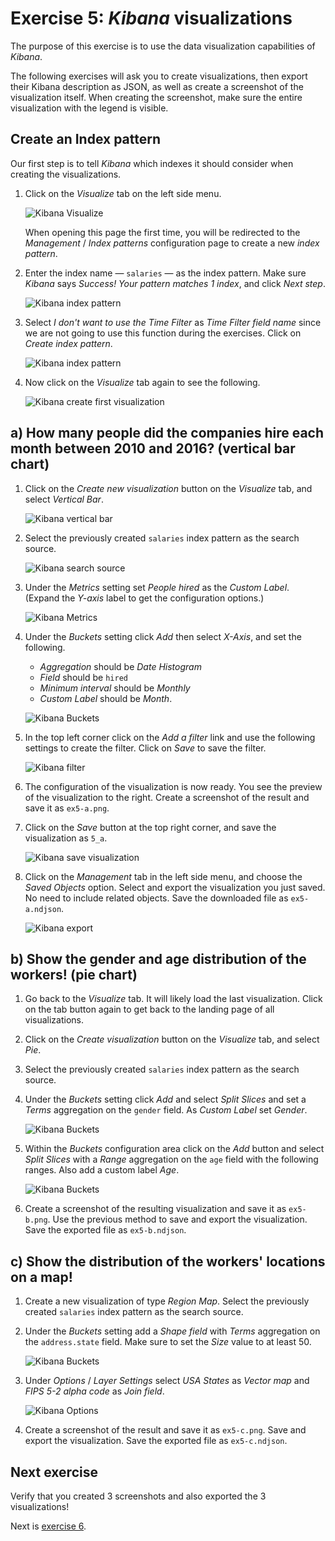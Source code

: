 # Exercise 5: _Kibana_ visualizations

The purpose of this exercise is to use the data visualization capabilities of _Kibana_.

The following exercises will ask you to create visualizations, then export their Kibana description as JSON, as well as create a screenshot of the visualization itself. When creating the screenshot, make sure the entire visualization with the legend is visible.

## Create an Index pattern

Our first step is to tell _Kibana_ which indexes it should consider when creating the visualizations.

1. Click on the _Visualize_ tab on the left side menu.

   ![Kibana Visualize](./images/exercises/kibana-visualize.png)

   When opening this page the first time, you will be redirected to the _Management_ / _Index patterns_ configuration page to create a new _index pattern_.

1. Enter the index name — `salaries` — as the index pattern. Make sure _Kibana_ says _Success! Your pattern matches 1 index_, and click _Next step_.

   ![Kibana index pattern](./images/exercises/kibana-index-pattern-1.png)

1. Select _I don't want to use the Time Filter_ as _Time Filter field name_ since we are not going to use this function during the exercises. Click on _Create index pattern_.

   ![Kibana index pattern](./images/exercises/kibana-index-pattern-2.png)

1. Now click on the _Visualize_ tab again to see the following.

   ![Kibana create first visualization](./images/exercises/kibana-create-first-visualization.png)

## a) How many people did the companies hire each month between 2010 and 2016? (vertical bar chart)

1. Click on the _Create new visualization_ button on the _Visualize_ tab, and select _Vertical Bar_.

   ![Kibana vertical bar](./images/exercises/kibana-vertical-bar.png)

1. Select the previously created `salaries` index pattern as the search source.

   ![Kibana search source](./images/exercises/kibana-search-source.png)

1. Under the _Metrics_ setting set _People hired_ as the _Custom Label_. (Expand the _Y-axis_ label to get the configuration options.)

   ![Kibana Metrics](./images/exercises/kibana-a-metrics.png)

1. Under the _Buckets_ setting click _Add_ then select _X-Axis_, and set the following.

   - _Aggregation_ should be _Date Histogram_
   - _Field_ should be `hired`
   - _Minimum interval_ should be _Monthly_
   - _Custom Label_ should be _Month_.

   ![Kibana Buckets](./images/exercises/kibana-a-buckets.png)

1. In the top left corner click on the _Add a filter_ link and use the following settings to create the filter. Click on _Save_ to save the filter.

   ![Kibana filter](./images/exercises/kibana-a-filter.png)

1. The configuration of the visualization is now ready. You see the preview of the visualization to the right. Create a screenshot of the result and save it as `ex5-a.png`.

1. Click on the _Save_ button at the top right corner, and save the visualization as `5_a`.

   ![Kibana save visualization](./images/exercises/kibana-a-save.png)

1. Click on the _Management_ tab in the left side menu, and choose the _Saved Objects_ option. Select and export the visualization you just saved. No need to include related objects. Save the downloaded file as `ex5-a.ndjson`.

   ![Kibana export](./images/exercises/kibana-export.png)

## b) Show the gender and age distribution of the workers! (pie chart)

1. Go back to the _Visualize_ tab. It will likely load the last visualization. Click on the tab button again to get back to the landing page of all visualizations.

1. Click on the _Create visualization_ button on the _Visualize_ tab, and select _Pie_.

1. Select the previously created `salaries` index pattern as the search source.

1. Under the _Buckets_ setting click _Add_ and select _Split Slices_ and set a _Terms_ aggregation on the `gender` field. As _Custom Label_ set _Gender_.

   ![Kibana Buckets](./images/exercises/kibana-b-buckets-1.png)

1. Within the _Buckets_ configuration area click on the _Add_ button and select _Split Slices_ with a _Range_ aggregation on the `age` field with the following ranges. Also add a custom label _Age_.

   ![Kibana Buckets](./images/exercises/kibana-b-buckets-2.png)

1. Create a screenshot of the resulting visualization and save it as `ex5-b.png`. Use the previous method to save and export the visualization. Save the exported file as `ex5-b.ndjson`.

## c) Show the distribution of the workers' locations on a map!

1. Create a new visualization of type _Region Map_. Select the previously created `salaries` index pattern as the search source.

1. Under the _Buckets_ setting add a _Shape field_ with _Terms_ aggregation on the `address.state` field. Make sure to set the _Size_ value to at least 50.

   ![Kibana Buckets](./images/exercises/kibana-c-buckets.png)

1. Under _Options_ / _Layer Settings_ select _USA States_ as _Vector map_ and _FIPS 5-2 alpha code_ as _Join field_.

   ![Kibana Options](./images/exercises/kibana-c-options.png)

1. Create a screenshot of the result and save it as `ex5-c.png`. Save and export the visualization. Save the exported file as `ex5-c.ndjson`.

## Next exercise

Verify that you created 3 screenshots and also exported the 3 visualizations!

Next is [exercise 6](exercise6.md).
